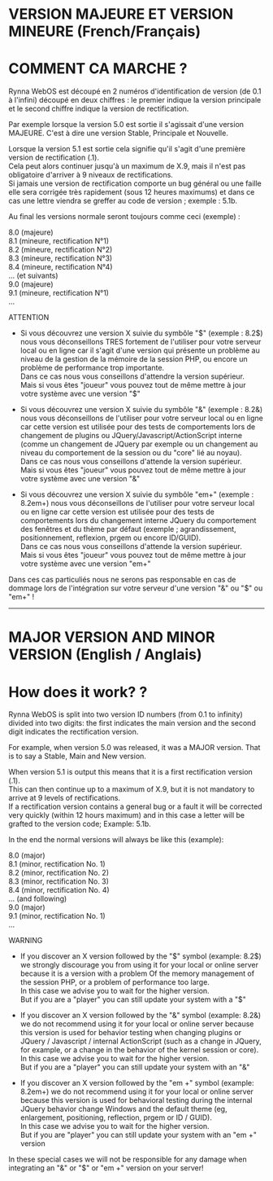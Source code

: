 # VERSION MAJEURE ET VERSION MINEURE (French/Français)
# COMMENT CA MARCHE ?

Rynna WebOS est découpé en 2 numéros d'identification de version (de 0.1 à l'infini) découpé en deux chiffres : le premier indique la version principale et le second chiffre indique la version de rectification.

Par exemple lorsque la version 5.0 est sortie il s'agissait d'une version MAJEURE. C'est à dire une version Stable, Principale et Nouvelle.

Lorsque la version 5.1 est sortie cela signifie qu'il s'agit d'une première version de rectification (.1).  
Cela peut alors continuer jusqu'à un maximum de X.9, mais il n'est pas obligatoire d'arriver à 9 niveaux de rectifications.  
Si jamais une version de rectification comporte un bug général ou une faille elle sera corrigée très rapidement (sous 12 heures maximums) et dans ce cas une lettre viendra se greffer au code de version ; exemple : 5.1b.

Au final les versions normale seront toujours comme ceci (exemple) : 

8.0 (majeure)  
8.1 (mineure, rectification N°1)  
8.2 (mineure, rectification N°2)  
8.3 (mineure, rectification N°3)  
8.4 (mineure, rectification N°4)  
... (et suivants)  
9.0 (majeure)  
9.1 (mineure, rectification N°1)  
...  

ATTENTION

- Si vous découvrez une version X suivie du symbôle "$" (exemple : 8.2$) nous vous déconseillons TRES fortement de l'utiliser pour votre serveur local ou en ligne car il s'agit d'une version qui présente un problème au niveau de la gestion de la mémoire de la session PHP, ou encore un problème de performance trop importante.  
Dans ce cas nous vous conseillons d'attendre la version supérieur.  
Mais si vous êtes "joueur" vous pouvez tout de même mettre à jour votre système avec une version "$"  

- Si vous découvrez une version X suivie du symbôle "&" (exemple : 8.2&) nous vous déconseillons de l'utiliser pour votre serveur local ou en ligne car cette version est utilisée pour des tests de comportements lors de changement de plugins ou JQuery/Javascript/ActionScript interne (comme un changement de JQuery par exemple ou un changement au niveau du comportement de la session ou du "core" lié au noyau).  
Dans ce cas nous vous conseillons d'attende la version supérieur.  
Mais si vous êtes "joueur" vous pouvez tout de même mettre à jour votre système avec une version "&"  

- Si vous découvrez une version X suivie du symbôle "em+" (exemple : 8.2em+) nous vous déconseillons de l'utiliser pour votre serveur local ou en ligne car cette version est utilisée pour des tests de comportements lors du changement interne JQuery du comportement des fenêtres et du thème par défaut (exemple ; agrandissement, positionnement, reflexion, prgem ou encore ID/GUID).  
Dans ce cas nous vous conseillons d'attende la version supérieur.  
Mais si vous êtes "joueur" vous pouvez tout de même mettre à jour votre système avec une version "em+"  

Dans ces cas particuliés nous ne serons pas responsable en cas de dommage lors de l'intégration sur votre serveur d'une version "&" ou "$" ou "em+" !

------------------------

# MAJOR VERSION AND MINOR VERSION (English / Anglais)
# How does it work? ?

Rynna WebOS is split into two version ID numbers (from 0.1 to infinity) divided into two digits: the first indicates the main version and the second digit indicates the rectification version.

For example, when version 5.0 was released, it was a MAJOR version. That is to say a Stable, Main and New version.

When version 5.1 is output this means that it is a first rectification version (.1).  
This can then continue up to a maximum of X.9, but it is not mandatory to arrive at 9 levels of rectifications.  
If a rectification version contains a general bug or a fault it will be corrected very quickly (within 12 hours maximum) and in this case a letter will be grafted to the version code; Example: 5.1b.

In the end the normal versions will always be like this (example):

8.0 (major)  
8.1 (minor, rectification No. 1)  
8.2 (minor, rectification No. 2)  
8.3 (minor, rectification No. 3)  
8.4 (minor, rectification No. 4)  
... (and following)  
9.0 (major)  
9.1 (minor, rectification No. 1)  
...  

WARNING

- If you discover an X version followed by the "$" symbol (example: 8.2$) we strongly discourage you from using it for your local or online server because it is a version with a problem Of the memory management of the session PHP, or a problem of performance too large.  
In this case we advise you to wait for the higher version.  
But if you are a "player" you can still update your system with a "$"  

- If you discover an X version followed by the "&" symbol (example: 8.2&) we do not recommend using it for your local or online server because this version is used for behavior testing when changing plugins or JQuery / Javascript / internal ActionScript (such as a change in JQuery, for example, or a change in the behavior of the kernel session or core).  
In this case we advise you to wait for the higher version.  
But if you are a "player" you can still update your system with an "&"  

- If you discover an X version followed by the "em +" symbol (example: 8.2em+) we do not recommend using it for your local or online server because this version is used for behavioral testing during the internal JQuery behavior change Windows and the default theme (eg, enlargement, positioning, reflection, prgem or ID / GUID).  
In this case we advise you to wait for the higher version.  
But if you are "player" you can still update your system with an "em +" version  

In these special cases we will not be responsible for any damage when integrating an "&" or "$" or "em +" version on your server!
